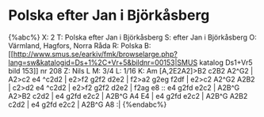# Polska efter Jan i Björkåsberg

{%abc%}
X: 2
T: Polska efter Jan i Björkåsberg
S: efter Jan i Björkåsberg
O: Värmland, Hagfors, Norra Råda
R: Polska
B: [[http://www.smus.se/earkiv/fmk/browselarge.php?lang=sw&katalogid=Ds+1%2C+Vr+5&bildnr=00153|SMUS katalog Ds1+Vr5 bild 153]] nr 208
Z: Nils L
M: 3/4
L: 1/16
K: Am
[A,2E2A2]>B2 c2B2 A2^G2 | A2>c2 e4 ^c2d2 | e2>f2 g2f2 d2e2 | f2>a2 g2eg f2df |
e2>c2 A2^G2 A2B2 | c2>d2 e4 ^c2d2 | e2>f2 g2f2 d2e2 | f2ag e8 ::
e4 g2fd e2c2 | A2B^G A2>B2 c2d2 | e4 g2fd e2c2 | A2B^G A4 E4 |
e4 g2fd e2c2 | A2B^G A2B2 c2d2 | e4 g2fd e2c2 | A2B^G A8 :|
{%endabc%}
